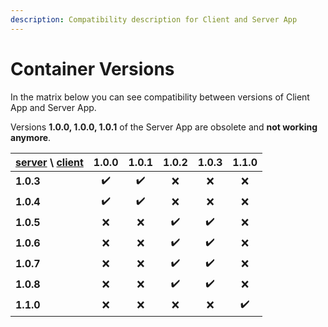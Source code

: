 ```yaml
---
description: Compatibility description for Client and Server App
---
```


# Container Versions

In the matrix below you can see compatibility between versions of Client App and Server App. 

Versions **1.0.0, 1.0.0, 1.0.1** of the Server App are obsolete and **not working anymore**.

| [server](server-app.md) \ [client](client-app.md) | **1.0.0** | 1.0.1 | 1.0.2 | 1.0.3 | 1.1.0 |
| :--- | :---: | :---: | :---: | :---: | :---: |
| **1.0.3** | ✔️ | ✔️ | ❌ | ❌ | ❌ |
| **1.0.4** | ✔️ | ✔️ | ❌ | ❌ | ❌ |
| **1.0.5** | ❌ | ❌ | ✔️ | ✔️ | ❌ |
| **1.0.6** | ❌ | ❌ | ✔️ | ✔️ | ❌ |
| **1.0.7** | ❌ | ❌ | ✔️ | ✔️ | ❌ |
| **1.0.8** | ❌ | ❌ | ✔️ | ✔️ | ❌ |
| **1.1.0** | ❌ | ❌ | ❌ | ❌ | ✔️ |

